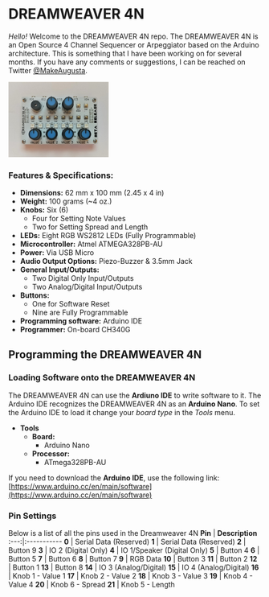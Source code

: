 # DREAMWEAVER 4N

*Hello!*  Welcome to the DREAMWEAVER 4N repo.  The DREAMWEAVER 4N is an Open Source 4 Channel Sequencer or Arpeggiator based on the Arduino architecture.  This is something that I have been working on for several months.  If you have any comments or suggestions, I can be reached on Twitter [@MakeAugusta](https://twitter.com/MakeAugusta).

<img src ="https://github.com/CyberCityCircuits/Dreamweaver_4N/blob/master/Images/1_6_Beta_001.jpg" alt="DW4N 1.6 Beta" width="200">

### Features & Specifications:
* **Dimensions:** 62 mm x 100 mm (2.45 x 4 in)  
* **Weight:**  100 grams (~4 oz.)  
* **Knobs:** Six (6)  
    * Four for Setting Note Values
    * Two for Setting Spread and Length
* **LEDs:** Eight RGB WS2812 LEDs (Fully Programmable)
* **Microcontroller:** Atmel ATMEGA328PB-AU
* **Power:** Via USB Micro
* **Audio Output Options:** Piezo-Buzzer & 3.5mm Jack
* **General Input/Outputs:**
	* Two Digital Only Input/Outputs
	* Two Analog/Digital Input/Outputs
* **Buttons:**
    * One for Software Reset
    * Nine are Fully Programmable
* **Programming software:** Arduino IDE
* **Programmer:** On-board CH340G    

## Programming the DREAMWEAVER 4N

### Loading Software onto the DREAMWEAVER 4N
The DREAMWEAVER 4N can use the **Ardiuno IDE** to write software to it.  The Arduino IDE recognizes the DREAMWEAVER 4N as an **Arduino Nano**.  To set the Arduino IDE to load it change your *board type* in the *Tools* menu.
* **Tools**
    * **Board:**
        * Arduino Nano
    * **Processor:**
        * ATmega328PB-AU

If you need to download the **Arduino IDE**, use the following link: [https://www.arduino.cc/en/main/software](https://www.arduino.cc/en/main/software)


### Pin Settings
Below is a list of all the pins used in the Dreamweaver 4N
**Pin** | **Description**
:---:|:-----------
**0**  | Serial Data (Reserved)
**1**  | Serial Data (Reserved)
**2**  | Button 9
**3**  | IO 2 (Digital Only)
**4**  | IO 1/Speaker (Digital Only)
**5**  | Button 4
**6**  | Button 5
**7**  | Button 6
**8**  | Button 7
**9**  | RGB Data 
**10** | Button 3
**11** | Button 2
**12** | Button 1
**13** | Button 8
**14** | IO 3 (Analog/Digital)
**15** | IO 4 (Analog/Digital)
**16** | Knob 1 - Value 1
**17** | Knob 2 - Value 2
**18** | Knob 3 - Value 3
**19** | Knob 4 - Value 4
**20** | Knob 6 - Spread
**21** | Knob 5 - Length
